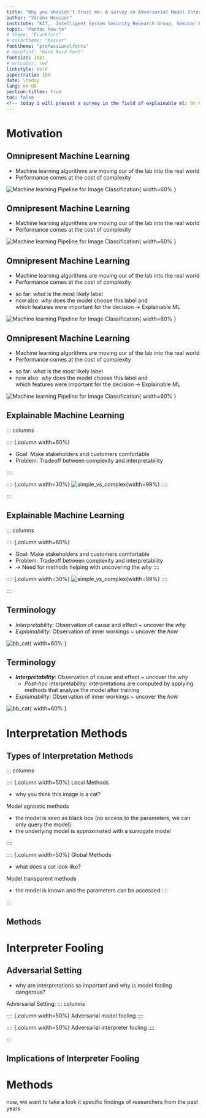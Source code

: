 ```yaml
---
title: "Why you shouldn't trust me: A survey on Adversarial Model Interpretation Manipulations"
author: "Verena Heusser"
institute: "KIT,  Intelligent System Security Research Group, Seminar Explainable Machine Learning"
topic: "Pandoc how-to"
# theme: "Frankfurt"
# colortheme: "beaver"
fonttheme: "professionalfonts"
# mainfont: "Hack Nerd Font"
fontsize: 10pt
# urlcolor: red
linkstyle: bold
aspectratio: 169
date: \today
lang: en-US
section-titles: true
toc: false
<!-- today i will present a survey in the field of explainable ml: On how to fool interpretation methods -->
---
```


# Motivation

## Omnipresent Machine Learning
- Machine learning algorithms are moving our of the lab into the real world  <!-- autonomous driving, apps, internet: ml models have reached super human performance on a number of tasks + more and more tasks are being handled -->
- Performance comes at the cost of complexity
<!-- so instead of having a simple model, more complex modes (in terms of number of parameters) are used as they achieve better results -->

![Machine learning Pipeline for Image Classification](../paper/figures/ml_pipelines_multipage-nn_cat_onlyScore.png "nn_cat_onlyScore"){ width=60% }

## Omnipresent Machine Learning
- Machine learning algorithms are moving our of the lab into the real world
- Performance comes at the cost of complexity
  
![Machine learning Pipeline for Image Classification](../paper/figures/ml_pipelines_multipage-bb_cat_onlyScore.png "bb_cat_onlyScore"){ width=60% }

## Omnipresent Machine Learning
- Machine learning algorithms are moving our of the lab into the real world
- Performance comes at the cost of complexity


<!-- understanding these bb models is hard, even for humans. and mostly, just having a model that preforms well on a held out
test set does not give stakeholders and users enough trust -->
- so far: *what* is the most likely label
- now also: *why* does the model choose this label and  
  which features were important for the decision $\rightarrow$ Explainable ML
  
![Machine learning Pipeline for Image Classification](../paper/figures/bb_cat.png "bb_cat"){ width=60% }

## Omnipresent Machine Learning
- Machine learning algorithms are moving our of the lab into the real world
- Performance comes at the cost of complexity

<!-- furthermore, as the application areas are also expanded to more critical areas, such as medicine, politics an even personal rights  -->
<!-- the recent discussions an the US on the california 25 cash bail discussions are one example of (as I believe) many more to come -->
- so far: *what* is the most likely label
- now also: *why* does the model choose this label and  
  which features were important for the decision $\rightarrow$ Explainable ML
  
![Machine learning Pipeline for Image Classification](../paper/figures/bb_prop25.png "bb_prop25"){ width=60% }


## Explainable Machine Learning

::: columns

:::: {.column width=60%}
- Goal: Make stakeholders and customers comfortable
- Problem: Tradeoff between complexity and interpretability
  
::::
 <!--
simple model (e.g. linear) is interpretable, but not so powerful
Deep model is complex, but powerful  ⇒ make interpretable
-->

:::: {.column width=30%}
![](../paper/figures/simple_vs_complex.png "simple_vs_complex"){width=99%}
::::

:::

## Explainable Machine Learning

::: columns

:::: {.column width=60%}
- Goal: Make stakeholders and customers comfortable
- Problem: Tradeoff between complexity and interpretability
- $\rightarrow$ Need for methods helping with uncovering the *why*
::::
 <!--
simple model (e.g. linear) is interpretable, but not so powerful
Deep model is complex, but powerful  ⇒ make interpretable
-->

:::: {.column width=30%}
![](../paper/figures/simple_vs_complex.png "simple_vs_complex"){width=99%}
::::

:::

## Terminology

- *Interpretability*: Observation of cause and effect ~ uncover the *why*
- *Explainability*: Observation of inner workings ~ uncover the *how*  

![](../paper/figures/bb_cat.png "bb_cat"){ width=60% }


## Terminology

- __*Interpretability*__: Observation of cause and effect ~ uncover the *why*
  - *Post-hoc* interpretability: interpretations are computed by applying   
    methods that analyze the model after training
- *Explainability*: Observation of inner workings ~ uncover the *how*  

![](../paper/figures/bb_cat.png "bb_cat"){ width=60% }

# Interpretation Methods 

## Types of Interpretation Methods

::: columns

:::: {.column width=50%}
Local Methods  
- why you think this image is a cat?

Model agnostic methods  
- the model is seen as black box (no access to the parameters, we can only query the model)
- the underlying model is approximated with a surrogate model

::::

:::: {.column width=50%}
Global Methods  
- what does a cat look like?

Model transparent methods  
- the model is known and the parameters can be accessed
::::

:::
<!-- interpretation methods can be discriminated based on different criteria 
the criteria important here are whether local interpretarions are generated or global ones

but more importantly (for this work)
based on the assumptions the methods make about the underlying models
-->

## Methods

# Interpreter Fooling
## Adversarial Setting

- why are interpretations so important and why is model fooling dangerous?

Adversarial Setting: 
::: columns

:::: {.column width=50%}
Adversarial model fooling
::::

:::: {.column width=50%}
Adversarial interpreter fooling
::::

:::

## Implications of Interpreter Fooling

# Methods
now, we want to take a look it specific findings of researchers from the past years
